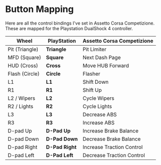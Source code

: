 # Button Mapping

Here are all the control bindings I've set in Assetto Corsa Competizione. These are mapped for the Playstation DualShock 4 controller.

| Wheel          | PlayStation     | Assetto Corsa Competizione |
| -------------- | --------------- | -------------------------- |
| Pit (Triangle) | **Triangle**    | Pit Limiter                |
| MFD (Square)   | **Square**      | Next Dash Page             |
| HUD (Cross)    | **Cross**       | Move HUB Forward           |
| Flash (Circle) | **Circle**      | Flasher                    |
| L1             | **L1**          | Shift Down                 |
| R1             | **R1**          | Shift Up                   |
| L2 / Wipers    | **L2**          | Cycle Wipers               |
| R2 / Lights    | **R2**          | Cycle Lights               |
| L3             | **L3**          | Decrease ABS               |
| R3             | **R3**          | Increase ABS               |
| D-pad Up       | **D-Pad Up**    | Increase Brake Balance     |
| D-pad Down     | **D-Pad Down**  | Decrease Brake Balance     |
| D-pad Right    | **D-Pad Right** | Increase Traction Control  |
| D-pad Left     | **D-Pad Left**  | Decrease Traction Control  |




